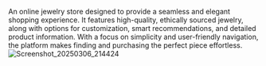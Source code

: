 An online jewelry store designed to provide a seamless and elegant shopping experience. It features high-quality, ethically sourced jewelry, along with options for customization, smart recommendations, and detailed product information. With a focus on simplicity and user-friendly navigation, the platform makes finding and purchasing the perfect piece effortless.
![Screenshot_20250306_214424](https://github.com/user-attachments/assets/6bbdea29-709f-4fdd-a268-75c07363b2ee)
